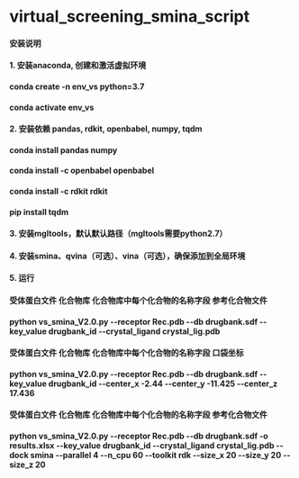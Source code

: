 # virtual_screening_smina_script

#### 安装说明
#### 1. 安装anaconda, 创建和激活虚拟环境
#### conda create -n env_vs python=3.7
#### conda activate env_vs

#### 2. 安装依赖 pandas, rdkit, openbabel, numpy, tqdm
#### conda install pandas numpy
#### conda install -c openbabel openbabel
#### conda install -c rdkit rdkit
#### pip install tqdm

#### 3. 安装mgltools，默认默认路径（mgltools需要python2.7）
#### 4. 安装smina、qvina（可选）、vina（可选），确保添加到全局环境

#### 5. 运行
####                                    受体蛋白文件   化合物库       化合物库中每个化合物的名称字段               参考化合物文件
#### python vs_smina_V2.0.py --receptor Rec.pdb --db drugbank.sdf --key_value drugbank_id --crystal_ligand crystal_lig.pdb

####                                    受体蛋白文件   化合物库       化合物库中每个化合物的名称字段  口袋坐标
#### python vs_smina_V2.0.py --receptor Rec.pdb --db drugbank.sdf --key_value drugbank_id --center_x -2.44 --center_y -11.425 --center_z 17.436

####                                    受体蛋白文件   化合物库                       化合物库中每个化合物的名称字段                参考化合物文件
#### python vs_smina_V2.0.py --receptor Rec.pdb --db drugbank.sdf -o results.xlsx --key_value drugbank_id --crystal_ligand crystal_lig.pdb --dock smina --parallel 4 --n_cpu 60 --toolkit rdk --size_x 20 --size_y 20 --size_z 20
